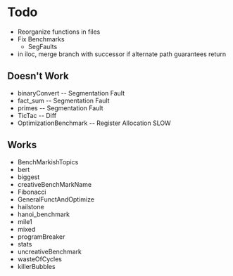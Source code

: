 # Todo

- Reorganize functions in files
- Fix Benchmarks
    - SegFaults
- in iloc, merge branch with successor if alternate path guarantees return

## Doesn't Work

- binaryConvert -- Segmentation Fault
- fact_sum -- Segmentation Fault
- primes -- Segmentation Fault
- TicTac -- Diff
- OptimizationBenchmark -- Register Allocation SLOW

## Works

- BenchMarkishTopics
- bert
- biggest
- creativeBenchMarkName
- Fibonacci
- GeneralFunctAndOptimize
- hailstone
- hanoi_benchmark
- mile1
- mixed
- programBreaker
- stats
- uncreativeBenchmark
- wasteOfCycles
- killerBubbles
